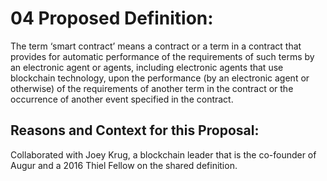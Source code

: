 # 04 Proposed Definition: 
The term ‘smart contract’ means a contract or a term in a contract that provides for automatic performance of the requirements of such terms by an electronic agent or agents, including electronic agents that use blockchain technology, upon the performance (by an electronic agent or otherwise) of the requirements of another term in the contract or the occurrence of another event specified in the contract.

## Reasons and Context for this Proposal: 
Collaborated with Joey Krug, a blockchain leader that is the co-founder of Augur and a 2016 Thiel Fellow on the shared definition. 